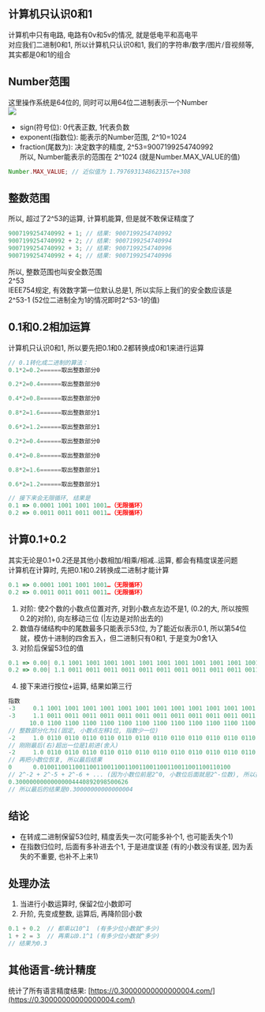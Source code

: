 ## 计算机只认识0和1
计算机中只有电路, 电路有0v和5v的情况, 就是低电平和高电平 <br>
对应我们二进制0和1, 所以计算机只认识0和1, 我们的字符串/数字/图片/音视频等, 其实都是0和1的组合

## Number范围
这里操作系统是64位的, 同时可以用64位二进制表示一个Number <br>
![](/webFront/Snipaste_2020-03-20_22-56-07.png)
* sign(符号位): 0代表正数, 1代表负数
* exponent(指数位): 能表示的Number范围, 2^10=1024
* fraction(尾数为): 决定数字的精度, 2^53=9007199254740992 <br>
所以, Number能表示的范围在 2^1024 (就是Number.MAX_VALUE的值)
``` js
Number.MAX_VALUE; // 近似值为 1.7976931348623157e+308
```

## 整数范围
所以, 超过了2^53的运算, 计算机能算, 但是就不敢保证精度了 <br>
``` js
9007199254740992 + 1; // 结果: 9007199254740992
9007199254740992 + 2; // 结果: 9007199254740994
9007199254740992 + 3; // 结果: 9007199254740996
9007199254740992 + 4; // 结果: 9007199254740996
```
所以, 整数范围也叫安全数范围<br>
2^53 <br>
IEEE754规定, 有效数字第一位默认总是1, 所以实际上我们的安全数应该是 <br>
2^53-1 (52位二进制全为1的情况即时2^53-1的值)
## 0.1和0.2相加运算
计算机只认识0和1, 所以要先把0.1和0.2都转换成0和1来进行运算
``` js
// 0.1转化成二进制的算法：
0.1*2=0.2======取出整数部分0

0.2*2=0.4======取出整数部分0

0.4*2=0.8======取出整数部分0

0.8*2=1.6======取出整数部分1

0.6*2=1.2======取出整数部分1

0.2*2=0.4======取出整数部分0

0.4*2=0.8======取出整数部分0

0.8*2=1.6======取出整数部分1

0.6*2=1.2======取出整数部分1

// 接下来会无限循环, 结果是
0.1 => 0.0001 1001 1001 1001…（无限循环）
0.2 => 0.0011 0011 0011 0011…（无限循环）
```
## 计算0.1+0.2
其实无论是0.1+0.2还是其他小数相加/相乘/相减..运算, 都会有精度误差问题<br>
计算机在计算时, 先把0.1和0.2转换成二进制才能计算<br>
``` js
0.1 => 0.0001 1001 1001 1001…（无限循环）
0.2 => 0.0011 0011 0011 0011…（无限循环）
```
1. 对阶: 使2个数的小数点位置对齐, 对到小数点左边不是1, (0.2的大, 所以按照0.2的对阶), 向左移动三位 (|左边是对阶出去的)  <br>
2. 数值存储结构中的尾数最多只能表示53位, 为了能近似表示0.1, 所以第54位就，模仿十进制的四舍五入，但二进制只有0和1, 于是变为0舍1入 <br>
3. 对阶后保留53位的值
``` js
0.1 => 0.00| 0.1 1001 1001 1001 1001 1001 1001 1001 1001 1001 1001 1001 1001 101
0.2 => 0.00| 1.1 0011 0011 0011 0011 0011 0011 0011 0011 0011 0011 0011 0011 010
```
4. 接下来进行按位+运算, 结果如第三行
``` js 
指数
-3     0.1 1001 1001 1001 1001 1001 1001 1001 1001 1001 1001 1001 1001 101
-3     1.1 0011 0011 0011 0011 0011 0011 0011 0011 0011 0011 0011 0011 010
      10.0 1100 1100 1100 1100 1100 1100 1100 1100 1100 1100 1100 1100 111
// 整数部分化为1(固定, 小数点左移1位, 指数少一位)
-2     1.0 0110 0110 0110 0110 0110 0110 0110 0110 0110 0110 0110 0110 0111
// 刚刚最后(右)超出一位是1前进(舍入)
-2     1.0 0110 0110 0110 0110 0110 0110 0110 0110 0110 0110 0110 0110 100
// 再把小数位恢复, 所以最后结果
0      0.010011001100110011001100110011001100110011001100110100
// 2^-2 + 2^-5 + 2^-6 + ... (因为小数位前是2^0, 小数位后面就是2^-位数), 所以挨个累加后的结果:
0.30000000000000004440892098500626
// 所以最后的结果是0.30000000000000004
```
## 结论
* 在转成二进制保留53位时, 精度丢失一次(可能多补个1, 也可能丢失个1)
* 在指数归位时, 后面有多补进去个1, 于是进度误差 (有的小数没有误差, 因为丢失的不重要, 也补不上来1)

## 处理办法
1. 当进行小数运算时, 保留2位小数即可
2. 升阶, 先变成整数, 运算后, 再降阶回小数
``` js
0.1 + 0.2  // 都乘以10^1  (有多少位小数就^多少)
1 + 2 = 3  // 再乘以0.1^1 (有多少位小数就^多少)
// 结果为0.3
```
## 其他语言-统计精度
统计了所有语言精度结果: [https://0.30000000000000004.com/](https://0.30000000000000004.com/)
